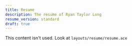 ```yaml
---
title: Resume
description: The resume of Ryan Taylor Long
resume_version: standard
draft: true
---
```


This content isn't used. Look at `layouts/resume/resume.ace`
